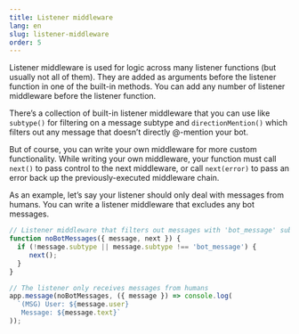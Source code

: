 ```yaml
---
title: Listener middleware
lang: en
slug: listener-middleware
order: 5
---
```


<div class="section-content">
Listener middleware is used for logic across many listener functions (but usually not all of them). They are added as arguments before the listener function in one of the built-in methods. You can add any number of listener middleware before the listener function.

There’s a collection of built-in listener middleware that you can use like `subtype()` for filtering on a message subtype and `directionMention()` which filters out any message that doesn’t directly @-mention your bot. 

But of course, you can write your own middleware for more custom functionality. While writing your own middleware, your function must call `next()` to pass control to the next middleware, or call `next(error)` to pass an error back up the previously-executed middleware chain.

As an example, let’s say your listener should only deal with messages from humans. You can write a listener middleware that excludes any bot messages.

</div>

```javascript
// Listener middleware that filters out messages with 'bot_message' subtype
function noBotMessages({ message, next }) {
  if (!message.subtype || message.subtype !== 'bot_message') {
     next();
  }
}

// The listener only receives messages from humans
app.message(noBotMessages, ({ message }) => console.log(
  `(MSG) User: ${message.user}
   Message: ${message.text}`
));
```